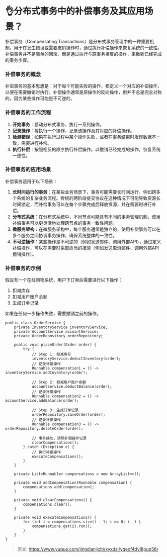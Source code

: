 # 👌分布式事务中的补偿事务及其应用场景？

补偿事务（Compensating Transactions）是分布式事务管理中的一种重要机制，用于在发生错误或需要撤销操作时，通过执行补偿操作来恢复系统的一致性。补偿事务并不是简单的回滚，而是通过执行与原事务相反的操作，来撤销已经完成的事务步骤。

### 补偿事务的概念
补偿事务的基本思想是：对于每个可能失败的操作，都定义一个对应的补偿操作，以便在需要撤销时执行。补偿操作通常是原操作的反向操作，但并不总是完全对称的，因为某些操作可能是不可逆的。

### 补偿事务的工作流程
1. **开始事务**：启动分布式事务，执行一系列操作。
2. **记录操作**：每执行一个操作，记录该操作及其对应的补偿操作。
3. **检测错误**：如果在执行过程中某个操作失败，或者在事务结束时发现数据不一致，需要进行补偿。
4. **执行补偿**：按照相反的顺序执行补偿操作，以撤销已经完成的操作，恢复系统一致性。

### 补偿事务的应用场景
补偿事务适用于以下场景：

1. **长时间运行的事务**：在某些业务场景下，事务可能需要长时间运行，例如跨多个系统的复杂业务流程。传统的两阶段提交协议在这种情况下可能导致资源长时间锁定，而补偿事务可以在每个步骤完成后释放资源，并在需要时进行补偿。
2. **分布式系统**：在分布式系统中，不同节点可能具有不同的事务管理机制，使用补偿事务可以更灵活地处理跨节点的事务一致性问题。
3. **微服务架构**：在微服务架构中，每个服务通常是独立的，使用补偿事务可以在多个服务之间协调事务操作，确保系统整体的一致性。
4. **不可逆操作**：某些操作是不可逆的（例如发送邮件、调用外部API），通过定义补偿操作，可以在需要时采取适当的措施（例如发送取消邮件、调用外部API撤销操作）。

### 补偿事务的示例
假设有一个在线购物系统，用户下订单后需要进行以下操作：

1. 扣减库存
2. 扣减用户账户余额
3. 生成订单记录

如果在任何一步操作失败，需要撤销之前的操作。

```plain
public class OrderService {
    private InventoryService inventoryService;
    private AccountService accountService;
    private OrderRepository orderRepository;

    public void placeOrder(Order order) {
        try {
            // Step 1: 扣减库存
            inventoryService.deductInventory(order);
            // 记录补偿操作
            Runnable compensation1 = () -> inventoryService.addInventory(order);

            // Step 2: 扣减用户账户余额
            accountService.deductBalance(order);
            // 记录补偿操作
            Runnable compensation2 = () -> accountService.addBalance(order);

            // Step 3: 生成订单记录
            orderRepository.saveOrder(order);
            // 记录补偿操作
            Runnable compensation3 = () -> orderRepository.deleteOrder(order);

            // 事务成功，清除补偿操作记录
            clearCompensations();
        } catch (Exception e) {
            // 执行补偿操作
            executeCompensations();
        }
    }

    private List<Runnable> compensations = new ArrayList<>();

    private void addCompensation(Runnable compensation) {
        compensations.add(compensation);
    }

    private void clearCompensations() {
        compensations.clear();
    }

    private void executeCompensations() {
        for (int i = compensations.size() - 1; i >= 0; i--) {
            compensations.get(i).run();
        }
    }
}
```



> 原文: <https://www.yuque.com/jingdianjichi/xyxdsi/yqeof4dvl8puq56r>